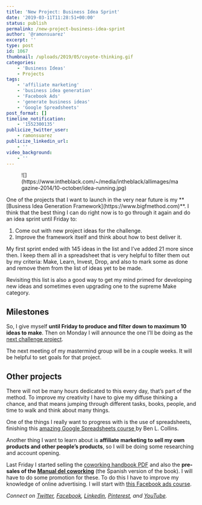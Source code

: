 ```yaml
---
title: 'New Project: Business Idea Sprint'
date: '2019-03-11T11:28:51+00:00'
status: publish
permalink: /new-project-business-idea-sprint
author: '@ramonsuarez'
excerpt: ''
type: post
id: 1067
thumbnail: /uploads/2019/05/coyote-thinking.gif
categories: 
    - 'Business Ideas'
    - Projects
tags:
    - 'affiliate marketing'
    - 'business idea generation'
    - 'Facebook Ads'
    - 'generate business ideas'
    - 'Google Spreadsheets'
post_format: []
timeline_notification:
    - '1552300135'
publicize_twitter_user:
    - ramonsuarez
publicize_linkedin_url:
    - ''
video_background:
    - ''
---
```

<figure class="wp-block-image">![](https://www.intheblack.com/~/media/intheblack/allimages/magazine-2014/10-october/idea-running.jpg)</figure>One of the projects that I want to launch in the very near future is my **[Business Idea Generation Framework](https://www.bigfmethod.com)**. I think that the best thing I can do right now is to go through it again and do an idea sprint until Friday to:

1. Come out with new project ideas for the challenge.
2. Improve the framework itself and think about how to best deliver it.

My first sprint ended with 145 ideas in the list and I’ve added 21 more since then. I keep them all in a spreadsheet that is very helpful to filter them out by my criteria: Make, Learn, Invest, Drop, and also to mark some as done and remove them from the list of ideas yet to be made.

Revisiting this list is also a good way to get my mind primed for developing new ideas and sometimes even upgrading one to the supreme Make category.

Milestones
----------

So, I give myself **until Friday to produce and filter down to maximum 10 ideas to make**. Then on Monday I will announce the one I’ll be doing as the [next challenge project](https://ramonsuarez.com/challenge-projects/).

The next meeting of my mastermind group will be in a couple weeks. It will be helpful to set goals for that project.

Other projects
--------------

There will not be many hours dedicated to this every day, that’s part of the method. To improve my creativity I have to give my diffuse thinking a chance, and that means jumping through different tasks, books, people, and time to walk and think about many things.

One of the things I really want to progress with is the use of spreadsheets, finishing this [amazing Google Spreadsheets course ](https://courses.benlcollins.com/p/advanced30)by Ben L. Collins.

Another thing I want to learn about is **affiliate marketing to sell my own products and other people’s products**, so I will be doing some researching and account opening.

Last Friday I started selling the [coworking handbook PDF](https://gumroad.com/l/coworkinghandbook) and also the **pre-sales of the [Manual del coworking](https://gumroad.com/l/manualcoworking)** (the Spanish version of the book). I will have to do some promotion for these. To do this I have to improve my knowledge of online advertising. I will start with [this Facebook ads course](https://click.linksynergy.com/link?id=nqvRWNWHD4Q&offerid=507388.403314&type=2&murl=https%3A%2F%2Fwww.udemy.com%2Ffacebook-ads-facebook-marketing-mastery-guide%2F).

*Connect on [Twitter](https://twitter.com/ramonsuarez), [Facebook](https://www.facebook.com/ramonsuarezdotcom), [Linkedin](https://www.linkedin.com/in/ramonsuarez/), [Pinterest](https://www.pinterest.com/ramonsuarez/), and [YouTube](https://www.youtube.com/ramonsuarezv).*